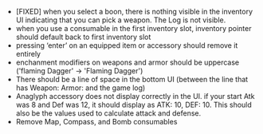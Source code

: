 - [FIXED] when you select a boon, there is nothing visible in the inventory UI indicating that you can pick a weapon. The Log is not visible.
- when you use a consumable in the first inventory slot, inventory pointer should default back to first inventory slot
- pressing ‘enter’ on an equipped item or accessory should remove it entirely
- enchanment modifiers on weapons and armor should be uppercase ('flaming Dagger' -> 'Flaming Dagger')
- There should be a line of space in the bottom UI (between the line that has Weapon: Armor: and the game log)
- Anaglyph accessory does not display correctly in the UI. if your start Atk was 8 and Def was 12, it should display as ATK: 10, DEF: 10. This should also be the values used to calculate attack and defense.
- Remove Map, Compass, and Bomb consumables
